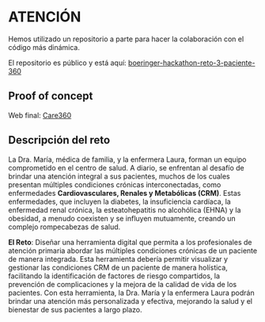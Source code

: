 # ATENCIÓN
Hemos utilizado un repositorio a parte para hacer la colaboración con el código más dinámica.

El repositorio es público y está aquí: [boeringer-hackathon-reto-3-paciente-360](https://github.com/IveeYH/boeringer-hackathon-reto-3-paciente-360)

## Proof of concept
Web final: [Care360](https://care360.ilodata.tech)

## Descripción del reto

La Dra. María, médica de familia, y la enfermera Laura, forman un equipo comprometido en el centro de salud. A diario, se enfrentan al desafío de brindar una atención integral a sus pacientes, muchos de los cuales presentan múltiples condiciones crónicas interconectadas, como enfermedades **Cardiovasculares, Renales y Metabólicas (CRM)**. Estas enfermedades, que incluyen la diabetes, la insuficiencia cardíaca, la enfermedad renal crónica, la esteatohepatitis no alcohólica (EHNA) y la obesidad, a menudo coexisten y se influyen mutuamente, creando un complejo rompecabezas de salud.

**El Reto**: Diseñar una herramienta digital que permita a los profesionales de atención primaria abordar las múltiples condiciones crónicas de un paciente de manera integrada. Esta herramienta debería permitir visualizar y gestionar las condiciones CRM de un paciente de manera holística, facilitando la identificación de factores de riesgo compartidos, la prevención de complicaciones y la mejora de la calidad de vida de los pacientes. Con esta herramienta, la Dra. María y la enfermera Laura podrán brindar una atención más personalizada y efectiva, mejorando la salud y el bienestar de sus pacientes a largo plazo.
